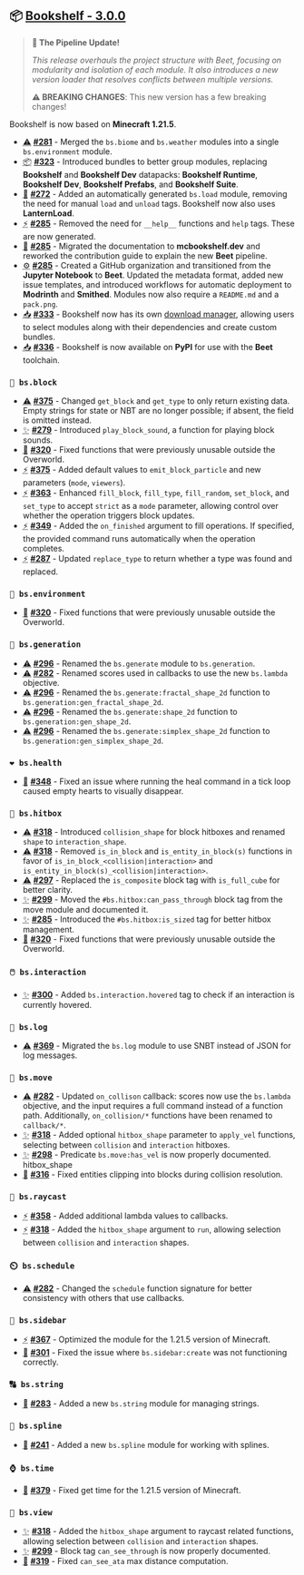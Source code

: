 ## 📦 [Bookshelf - 3.0.0](https://github.com/mcbookshelf/bookshelf/releases/tag/v3.0.0)

> **🚂 The Pipeline Update!**
>
> *This release overhauls the project structure with Beet, focusing on modularity and isolation of each module. It also introduces a new version loader that resolves conflicts between multiple versions.*
>
> **⚠️ BREAKING CHANGES**: This new version has a few breaking changes!

Bookshelf is now based on **Minecraft 1.21.5**.

- <abbr title="Breaking Changes">⚠️</abbr> **[#281](https://github.com/mcbookshelf/bookshelf/issues/281)** - Merged the `bs.biome` and `bs.weather` modules into a single `bs.environment` module.
- <abbr title="New Bundles">📦</abbr> **[#323](https://github.com/mcbookshelf/bookshelf/pull/323)** - Introduced bundles to better group modules, replacing **Bookshelf** and **Bookshelf Dev** datapacks: **Bookshelf Runtime**, **Bookshelf Dev**, **Bookshelf Prefabs**, and **Bookshelf Suite**.
- <abbr title="New Modules">🎉</abbr> **[#272](https://github.com/mcbookshelf/bookshelf/issues/272)** - Added an automatically generated `bs.load` module, removing the need for manual `load` and `unload` tags. Bookshelf now also uses **LanternLoad**.
- <abbr title="Enhancements">⚡</abbr> **[#285](https://github.com/mcbookshelf/bookshelf/pull/285)** - Removed the need for `__help__` functions and `help` tags. These are now generated.
- <abbr title="Documentation">📝</abbr> **[#285](https://github.com/mcbookshelf/bookshelf/pull/285)** - Migrated the documentation to **mcbookshelf.dev** and reworked the contribution guide to explain the new **Beet** pipeline.
- <abbr title="GitHub & CI/CD">⚙️</abbr> **[#285](https://github.com/mcbookshelf/bookshelf/pull/285)** - Created a GitHub organization and transitioned from the **Jupyter Notebook** to **Beet**. Updated the metadata format, added new issue templates, and introduced workflows for automatic deployment to **Modrinth** and **Smithed**. Modules now also require a `README.md` and a `pack.png`.
- <abbr title="Download">📥</abbr> **[#333](https://github.com/mcbookshelf/bookshelf/issues/333)** - Bookshelf now has its own [download manager](https://mcbookshelf.dev), allowing users to select modules along with their dependencies and create custom bundles.
- <abbr title="Download">📥</abbr> **[#336](https://github.com/mcbookshelf/bookshelf/issues/336)** - Bookshelf is now available on **PyPI** for use with the **Beet** toolchain.


### `🧱 bs.block`

- <abbr title="Breaking Changes">⚠️</abbr> **[#375](https://github.com/mcbookshelf/bookshelf/pull/375)** - Changed `get_block` and `get_type` to only return existing data. Empty strings for state or NBT are no longer possible; if absent, the field is omitted instead.
- <abbr title="New Features">✨</abbr> **[#279](https://github.com/mcbookshelf/bookshelf/issues/279)** - Introduced `play_block_sound`, a function for playing block sounds.
- <abbr title="Bug Fix">🐛</abbr> **[#320](https://github.com/mcbookshelf/bookshelf/issues/320)** - Fixed functions that were previously unusable outside the Overworld.
- <abbr title="Enhancements">⚡</abbr> **[#375](https://github.com/mcbookshelf/bookshelf/pull/375)** - Added default values to `emit_block_particle` and new parameters (`mode`, `viewers`).
- <abbr title="Enhancements">⚡</abbr> **[#363](https://github.com/mcbookshelf/bookshelf/issues/363)** - Enhanced `fill_block`, `fill_type`, `fill_random`, `set_block`, and `set_type` to accept `strict` as a `mode` parameter, allowing control over whether the operation triggers block updates.
- <abbr title="Enhancements">⚡</abbr> **[#349](https://github.com/mcbookshelf/bookshelf/issues/349)** - Added the `on_finished` argument to fill operations. If specified, the provided command runs automatically when the operation completes.
- <abbr title="Enhancements">⚡</abbr> **[#287](https://github.com/mcbookshelf/bookshelf/issues/287)** - Updated `replace_type` to return whether a type was found and replaced.

### `🧱 bs.environment`

- <abbr title="Bug Fix">🐛</abbr> **[#320](https://github.com/mcbookshelf/bookshelf/issues/320)** - Fixed functions that were previously unusable outside the Overworld.


### `🌱 bs.generation`

- <abbr title="Breaking Changes">⚠️</abbr> **[#296](https://github.com/mcbookshelf/bookshelf/issues/296)** - Renamed the `bs.generate` module to `bs.generation`.
- <abbr title="Breaking Changes">⚠️</abbr> **[#282](https://github.com/mcbookshelf/bookshelf/issues/282)** - Renamed scores used in callbacks to use the new `bs.lambda` objective.
- <abbr title="Breaking Changes">⚠️</abbr> **[#296](https://github.com/mcbookshelf/bookshelf/issues/296)** - Renamed the `bs.generate:fractal_shape_2d` function to `bs.generation:gen_fractal_shape_2d`.
- <abbr title="Breaking Changes">⚠️</abbr> **[#296](https://github.com/mcbookshelf/bookshelf/issues/296)** - Renamed the `bs.generate:shape_2d` function to `bs.generation:gen_shape_2d`.
- <abbr title="Breaking Changes">⚠️</abbr> **[#296](https://github.com/mcbookshelf/bookshelf/issues/296)** - Renamed the `bs.generate:simplex_shape_2d` function to `bs.generation:gen_simplex_shape_2d`.


### `❤️ bs.health`

- <abbr title="Bug Fix">🐛</abbr> **[#348](https://github.com/mcbookshelf/bookshelf/pull/348)** - Fixed an issue where running the heal command in a tick loop caused empty hearts to visually disappear.


### `🎯 bs.hitbox`

- <abbr title="Breaking Changes">⚠️</abbr> **[#318](https://github.com/mcbookshelf/bookshelf/issues/318)** - Introduced `collision_shape` for block hitboxes and renamed `shape` to `interaction_shape`.
- <abbr title="Breaking Changes">⚠️</abbr> **[#318](https://github.com/mcbookshelf/bookshelf/issues/318)** - Removed `is_in_block` and `is_entity_in_block(s)` functions in favor of `is_in_block_<collision|interaction>` and `is_entity_in_block(s)_<collision|interaction>`.
- <abbr title="Breaking Changes">⚠️</abbr> **[#297](https://github.com/mcbookshelf/bookshelf/issues/297)** - Replaced the `is_composite` block tag with `is_full_cube` for better clarity.
- <abbr title="New Features">✨</abbr> **[#299](https://github.com/mcbookshelf/bookshelf/pull/299)** - Moved the `#bs.hitbox:can_pass_through` block tag from the move module and documented it.
- <abbr title="New Features">✨</abbr> **[#285](https://github.com/mcbookshelf/bookshelf/pull/285)** - Introduced the `#bs.hitbox:is_sized` tag for better hitbox management.
- <abbr title="Bug Fix">🐛</abbr> **[#320](https://github.com/mcbookshelf/bookshelf/issues/320)** - Fixed functions that were previously unusable outside the Overworld.


### `🖱️ bs.interaction`

- <abbr title="New Features">✨</abbr> **[#300](https://github.com/mcbookshelf/bookshelf/issues/300)** - Added `bs.interaction.hovered` tag to check if an interaction is currently hovered.


### `📄 bs.log`

- <abbr title="Breaking Changes">⚠️</abbr> **[#369](https://github.com/mcbookshelf/bookshelf/issues/369)** - Migrated the `bs.log` module to use SNBT instead of JSON for log messages.

### `🏃 bs.move`

- <abbr title="Breaking Changes">⚠️</abbr> **[#282](https://github.com/mcbookshelf/bookshelf/issues/282)** - Updated `on_collison` callback: scores now use the `bs.lambda` objective, and the input requires a full command instead of a function path. Additionally, `on_collision/*` functions have been renamed to `callback/*`.
- <abbr title="New Features">✨</abbr> **[#318](https://github.com/mcbookshelf/bookshelf/issues/318)** - Added optional `hitbox_shape` parameter to `apply_vel` functions, selecting between `collision` and `interaction` hitboxes.
- <abbr title="New Features">✨</abbr> **[#298](https://github.com/mcbookshelf/bookshelf/issues/298)** - Predicate `bs.move:has_vel` is now properly documented.
hitbox_shape
- <abbr title="Bug Fix">🐛</abbr> **[#316](https://github.com/mcbookshelf/bookshelf/issues/316)** - Fixed entities clipping into blocks during collision resolution.


### `🔦 bs.raycast`

- <abbr title="Enhancements">⚡</abbr> **[#358](https://github.com/mcbookshelf/bookshelf/issues/358)** - Added additional lambda values to callbacks.
- <abbr title="Enhancements">⚡</abbr> **[#318](https://github.com/mcbookshelf/bookshelf/issues/318)** - Added the `hitbox_shape` argument to `run`, allowing selection between `collision` and `interaction` shapes.


### `⏲️ bs.schedule`

- <abbr title="Breaking Changes">⚠️</abbr> **[#282](https://github.com/mcbookshelf/bookshelf/issues/282)** - Changed the `schedule` function signature for better consistency with others that use callbacks.


### `📰 bs.sidebar`

- <abbr title="Enhancements">⚡</abbr> **[#367](https://github.com/mcbookshelf/bookshelf/issues/367)** - Optimized the module for the 1.21.5 version of Minecraft.
- <abbr title="Bug Fix">🐛</abbr> **[#301](https://github.com/mcbookshelf/bookshelf/pull/301)** - Fixed the issue where `bs.sidebar:create` was not functioning correctly.


### `🔠 bs.string`

- <abbr title="New Modules">🎉</abbr> **[#283](https://github.com/mcbookshelf/bookshelf/pull/283)** - Added a new `bs.string` module for managing strings.


### `🧣 bs.spline`

- <abbr title="New Modules">🎉</abbr> **[#241](https://github.com/mcbookshelf/bookshelf/issues/241)** - Added a new `bs.spline` module for working with splines.


### `⌚ bs.time`

- <abbr title="Bug Fix">🐛</abbr> **[#379](https://github.com/mcbookshelf/bookshelf/issues/379)** - Fixed get time for the 1.21.5 version of Minecraft.


### `👀 bs.view`

- <abbr title="New Features">✨</abbr> **[#318](https://github.com/mcbookshelf/bookshelf/issues/318)** - Added the `hitbox_shape` argument to raycast related functions, allowing selection between `collision` and `interaction` shapes.
- <abbr title="New Features">✨</abbr> **[#299](https://github.com/mcbookshelf/bookshelf/pull/299)** - Block tag `can_see_through` is now properly documented.
- <abbr title="Bug Fix">🐛</abbr> **[#319](https://github.com/mcbookshelf/bookshelf/issues/319)** - Fixed `can_see_ata` max distance computation.
